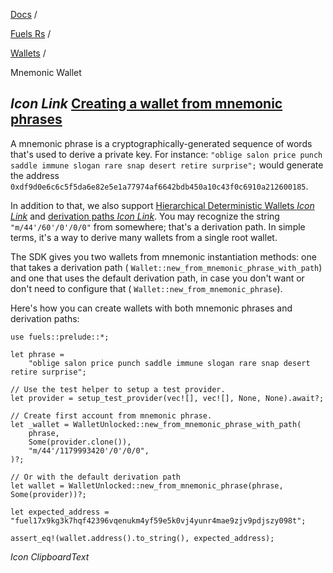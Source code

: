 [Docs](https://docs.fuel.network/) /

[Fuels Rs](https://docs.fuel.network/docs/fuels-rs/) /

[Wallets](https://docs.fuel.network/docs/fuels-rs/wallets/) /

Mnemonic Wallet

## _Icon Link_ [Creating a wallet from mnemonic phrases](https://docs.fuel.network/docs/fuels-rs/wallets/mnemonic-wallet/\#creating-a-wallet-from-mnemonic-phrases)

A mnemonic phrase is a cryptographically-generated sequence of words that's used to derive a private key. For instance: `"oblige salon price punch saddle immune slogan rare snap desert retire surprise";` would generate the address `0xdf9d0e6c6c5f5da6e82e5e1a77974af6642bdb450a10c43f0c6910a212600185`.

In addition to that, we also support [Hierarchical Deterministic Wallets _Icon Link_](https://www.ledger.com/academy/crypto/what-are-hierarchical-deterministic-hd-wallets) and [derivation paths _Icon Link_](https://thebitcoinmanual.com/articles/btc-derivation-path/). You may recognize the string `"m/44'/60'/0'/0/0"` from somewhere; that's a derivation path. In simple terms, it's a way to derive many wallets from a single root wallet.

The SDK gives you two wallets from mnemonic instantiation methods: one that takes a derivation path ( `Wallet::new_from_mnemonic_phrase_with_path`) and one that uses the default derivation path, in case you don't want or don't need to configure that ( `Wallet::new_from_mnemonic_phrase`).

Here's how you can create wallets with both mnemonic phrases and derivation paths:

```fuel_Box fuel_Box-idXKMmm-css
use fuels::prelude::*;

let phrase =
    "oblige salon price punch saddle immune slogan rare snap desert retire surprise";

// Use the test helper to setup a test provider.
let provider = setup_test_provider(vec![], vec![], None, None).await?;

// Create first account from mnemonic phrase.
let _wallet = WalletUnlocked::new_from_mnemonic_phrase_with_path(
    phrase,
    Some(provider.clone()),
    "m/44'/1179993420'/0'/0/0",
)?;

// Or with the default derivation path
let wallet = WalletUnlocked::new_from_mnemonic_phrase(phrase, Some(provider))?;

let expected_address = "fuel17x9kg3k7hqf42396vqenukm4yf59e5k0vj4yunr4mae9zjv9pdjszy098t";

assert_eq!(wallet.address().to_string(), expected_address);
```

_Icon ClipboardText_